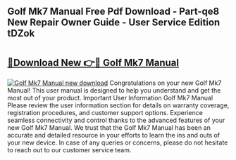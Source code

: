 ## Golf Mk7 Manual Free Pdf Download - Part-qe8 New Repair Owner Guide - User Service Edition tDZok

# <h2><a href="http://cf18833.oget.top/?id=Golf+Mk7+Manual">🔗Download New 👉🔴 Golf Mk7 Manual</a></h2>

[![Golf Mk7 Manual new download](https://i.imgur.com/5g1atiW.png)](http://cf18833.oget.top/?id=Golf+Mk7+Manual)
Congratulations on your new Golf Mk7 Manual! This user manual is designed to help you understand and get the most out of your product. Important User Information Golf Mk7 Manual Please review the user information section for details on warranty coverage, registration procedures, and customer support options. Experience seamless connectivity and control thanks to the advanced features of your new Golf Mk7 Manual. We trust that the Golf Mk7 Manual has been an accurate and detailed resource in your efforts to learn the ins and outs of your new device. In case of any queries or concerns, please do not hesitate to reach out to our customer service team.
